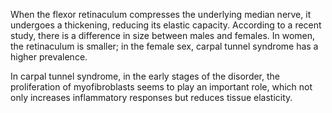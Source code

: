 When the flexor retinaculum compresses the underlying median nerve, it undergoes a thickening, reducing its elastic capacity. According to a recent study, there is a difference in size between males and females. In women, the retinaculum is smaller; in the female sex, carpal tunnel syndrome has a higher prevalence.

In carpal tunnel syndrome, in the early stages of the disorder, the proliferation of myofibroblasts seems to play an important role, which not only increases inflammatory responses but reduces tissue elasticity.
